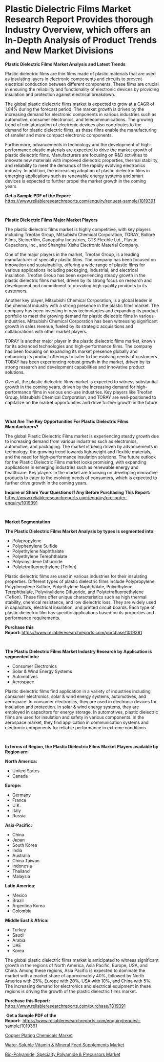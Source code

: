 <p><h1>Plastic Dielectric Films Market Research Report Provides thorough Industry Overview, which offers an In-Depth Analysis of Product Trends and New Market Divisions</h1></p><p><strong>Plastic Dielectric Films Market Analysis and Latest Trends</strong></p>
<p><p>Plastic dielectric films are thin films made of plastic materials that are used as insulating layers in electronic components and circuits to prevent electrical conduction between different components. These films are crucial in ensuring the reliability and functionality of electronic devices by providing insulation and protection against electrical breakdown.</p><p>The global plastic dielectric films market is expected to grow at a CAGR of 1.84% during the forecast period. The market growth is driven by the increasing demand for electronic components in various industries such as automotive, consumer electronics, and telecommunications. The growing trend of miniaturization of electronic devices also contributes to the demand for plastic dielectric films, as these films enable the manufacturing of smaller and more compact electronic components.</p><p>Furthermore, advancements in technology and the development of high-performance plastic materials are expected to drive the market growth of plastic dielectric films. Manufacturers are focusing on R&D activities to innovate new materials with improved dielectric properties, thermal stability, and reliability to meet the demands of the rapidly evolving electronics industry. In addition, the increasing adoption of plastic dielectric films in emerging applications such as renewable energy systems and smart devices is expected to further propel the market growth in the coming years.</p></p>
<p><strong>Get a Sample PDF of the Report:&nbsp;</strong> <a href="https://www.reliableresearchreports.com/enquiry/request-sample/1019391">https://www.reliableresearchreports.com/enquiry/request-sample/1019391</a></p>
<p>&nbsp;</p>
<p><strong>Plastic Dielectric Films Major Market Players</strong></p>
<p><p>The plastic dielectric films market is highly competitive, with key players including Treofan Group, Mitsubishi Chemical Corporation, TORAY, Bollore Films, Steinerfilm, Ganapathy Industries, GTS Flexible Ltd., Plastic Capacitors, Inc., and Shanghai Xishu Electronic Material Company.</p><p>One of the major players in the market, Treofan Group, is a leading manufacturer of specialty plastic films. The company has been focused on innovation and sustainability, offering a wide range of plastic films for various applications including packaging, industrial, and electrical insulation. Treofan Group has been experiencing steady growth in the plastic dielectric films market, driven by its strong focus on research and development and commitment to providing high-quality products to its customers.</p><p>Another key player, Mitsubishi Chemical Corporation, is a global leader in the chemical industry with a strong presence in the plastic films market. The company has been investing in new technologies and expanding its product portfolio to meet the growing demand for plastic dielectric films in various industries. Mitsubishi Chemical Corporation has been witnessing significant growth in sales revenue, fueled by its strategic acquisitions and collaborations with other market players.</p><p>TORAY is another major player in the plastic dielectric films market, known for its advanced technologies and high-performance films. The company has been focusing on expanding its market presence globally and enhancing its product offerings to cater to the evolving needs of customers. TORAY has been experiencing robust growth in the market, driven by its strong research and development capabilities and innovative product solutions.</p><p>Overall, the plastic dielectric films market is expected to witness substantial growth in the coming years, driven by the increasing demand for high-performance films in various end-use industries. Key players like Treofan Group, Mitsubishi Chemical Corporation, and TORAY are well-positioned to capitalize on the market opportunities and drive further growth in the future.</p></p>
<p>&nbsp;</p>
<p><strong>What Are The Key Opportunities For Plastic Dielectric Films Manufacturers?</strong></p>
<p><p>The global Plastic Dielectric Films market is experiencing steady growth due to increasing demand from various industries such as electronics, automotive, and packaging. The market is being driven by advancements in technology, the growing trend towards lightweight and flexible materials, and the need for high-performance insulation solutions. The future outlook for the Plastic Dielectric Films market looks promising, with expanding applications in emerging industries such as renewable energy and healthcare. Key players in the market are focusing on developing innovative products to cater to the evolving needs of consumers, which is expected to further drive growth in the coming years.</p></p>
<p><strong>Inquire or Share Your Questions If Any Before Purchasing This Report:</strong> <a href="https://www.reliableresearchreports.com/enquiry/pre-order-enquiry/1019391">https://www.reliableresearchreports.com/enquiry/pre-order-enquiry/1019391</a></p>
<p>&nbsp;</p>
<p><strong>Market Segmentation</strong></p>
<p><strong>The Plastic Dielectric Films Market Analysis by types is segmented into:</strong></p>
<p><ul><li>Polypropylene</li><li>Polyphenylene Sulfide</li><li>Polyethylene Naphthalate</li><li>Polyethylene Terephthalate</li><li>Polyvinylidene Difluoride</li><li>Polytetrafluoroethylene (Teflon)</li></ul></p>
<p><p>Plastic dielectric films are used in various industries for their insulating properties. Different types of plastic dielectric films include Polypropylene, Polyphenylene Sulfide, Polyethylene Naphthalate, Polyethylene Terephthalate, Polyvinylidene Difluoride, and Polytetrafluoroethylene (Teflon). These films offer unique characteristics such as high thermal stability, chemical resistance, and low dielectric loss. They are widely used in capacitors, electrical insulation, and printed circuit boards. Each type of plastic dielectric film has specific applications based on its properties and performance requirements.</p></p>
<p><strong>Purchase this Report:&nbsp;</strong><a href="https://www.reliableresearchreports.com/purchase/1019391">https://www.reliableresearchreports.com/purchase/1019391</a></p>
<p>&nbsp;</p>
<p><strong>The Plastic Dielectric Films Market Industry Research by Application is segmented into:</strong></p>
<p><ul><li>Consumer Electronics</li><li>Solar & Wind Energy Systems</li><li>Automotives</li><li>Aerospace</li></ul></p>
<p><p>Plastic dielectric films find application in a variety of industries including consumer electronics, solar & wind energy systems, automotives, and aerospace. In consumer electronics, they are used in electronic devices for insulation and protection. In solar & wind energy systems, they are employed in capacitors for energy storage. In automotives, plastic dielectric films are used for insulation and safety in various components. In the aerospace market, they find application in communication systems and electronic components for reliable performance in extreme conditions.</p></p>
<p>&nbsp;</p>
<p><strong>In terms of Region, the Plastic Dielectric Films Market Players available by Region are:</strong></p>
<p>
    <p> <strong> North America: </strong>
        <ul>
            <li>United States</li>
            <li>Canada</li>
        </ul>
        </p> 
    <p> <strong> Europe: </strong>
        <ul>
            <li>Germany</li>
            <li>France</li>
            <li>U.K.</li>
            <li>Italy</li>
            <li>Russia</li>
        </ul>
        </p> 
    <p> <strong> Asia-Pacific: </strong>
        <ul>
            <li>China</li>
            <li>Japan</li>
            <li>South Korea</li>
            <li>India</li>
            <li>Australia</li>
            <li>China Taiwan</li>
            <li>Indonesia</li>
            <li>Thailand</li>
            <li>Malaysia</li>
        </ul>
        </p> 
    <p> <strong> Latin America: </strong>
        <ul>
            <li>Mexico</li>
            <li>Brazil</li>
            <li>Argentina Korea</li>
            <li>Colombia</li>
        </ul>
        </p> 
    <p> <strong> Middle East & Africa: </strong>
        <ul>
            <li>Turkey</li>
            <li>Saudi</li>
            <li>Arabia</li>
            <li>UAE</li>
            <li>Korea</li>
        </ul>
    </p>
    </p>
<p><p>The global plastic dielectric films market is anticipated to witness significant growth in the regions of North America, Asia Pacific, Europe, USA, and China. Among these regions, Asia Pacific is expected to dominate the market with a market share of approximately 40%, followed by North America with 25%, Europe with 20%, USA with 10%, and China with 5%. The increasing demand for electronics and electrical equipment in these regions is driving the growth of the plastic dielectric films market.</p></p>
<p><strong>Purchase this Report: </strong><a href="https://www.reliableresearchreports.com/purchase/1019391">https://www.reliableresearchreports.com/purchase/1019391</a></p>
<p>&nbsp;<strong>Get a Sample PDF of the Report:&nbsp;&nbsp;</strong><a href="https://www.reliableresearchreports.com/enquiry/request-sample/1019391">https://www.reliableresearchreports.com/enquiry/request-sample/1019391</a></p>
<p><strong></strong></p>
<p><p><a href="https://view.publitas.com/reportprime-1/copper-plating-chemicals-market-dynamics-2023-2030-also-about-its-market-trends-projections-and-opportunities/">Copper Plating Chemicals Market</a></p><p><a href="https://view.publitas.com/reportprime-1/water-soluble-vitamin-mineral-feed-supplements-market-growth-market-trends-covid-19-impact-and-forecasts-for-period-from-2023-2030/">Water-Soluble Vitamin & Mineral Feed Supplements Market</a></p><p><a href="https://view.publitas.com/reportprime-1/bio-polyamide-specialty-polyamide-precursors-market-analysis-and-market-size-global-industry-overview-market-segmentation-and-forecast-2023-to-2030/">Bio-Polyamide, Specialty Polyamide & Precursors Market</a></p></p>
